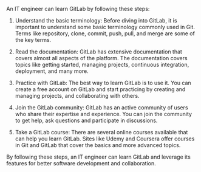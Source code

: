 An IT engineer can learn GitLab by following these steps:

1. Understand the basic terminology: Before diving into GitLab, it is important to understand some basic terminology commonly used in Git. Terms like repository, clone, commit, push, pull, and merge are some of the key terms.

2. Read the documentation: GitLab has extensive documentation that covers almost all aspects of the platform. The documentation covers topics like getting started, managing projects, continuous integration, deployment, and many more.

3. Practice with GitLab: The best way to learn GitLab is to use it. You can create a free account on GitLab and start practicing by creating and managing projects, and collaborating with others.

4. Join the GitLab community: GitLab has an active community of users who share their expertise and experience. You can join the community to get help, ask questions and participate in discussions.

5. Take a GitLab course: There are several online courses available that can help you learn GitLab. Sites like Udemy and Coursera offer courses in Git and GitLab that cover the basics and more advanced topics.

By following these steps, an IT engineer can learn GitLab and leverage its features for better software development and collaboration.
